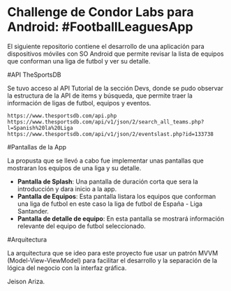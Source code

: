 # Challenge de Condor Labs para Android: #FootballLeaguesApp

El siguiente repositorio contiene el desarrollo de una aplicación para dispositivos móviles con SO Android que permite revisar la lista de equipos que conforman una liga de futbol y ver su detalle.

#API TheSportsDB

Se tuvo acceso al API Tutorial de la sección Devs, donde se pudo observar la estructura de la API de items y búsqueda, que permite traer la información de ligas de futbol, equipos y eventos.

```
https://www.thesportsdb.com/api.php
https://www.thesportsdb.com/api/v1/json/2/search_all_teams.php?l=Spanish%20la%20Liga
https://www.thesportsdb.com/api/v1/json/2/eventslast.php?id=133738
```

#Pantallas de la App

La propusta que se llevó a cabo fue implementar unas pantallas que mostraran los equipos de una liga y su detalle.

- **Pantalla de Splash**: Una pantalla de duración corta que sera la introducción y dara inicio a la app.
- **Pantalla de Equipos**: Esta pantalla listara los equipos que conforman una liga de futbol en este caso la liga de futbol de España - Liga Santander.
- **Pantalla de detalle de equipo**: En esta pantalla se mostrará información relevante del equipo de futbol seleccionado.

#Arquitectura

La arquitectura que se ideo para este proyecto fue usar un patrón MVVM (Model-View-ViewModel) para facilitar el desarrollo y la separación de la lógica del negocio con la interfaz gráfica.


Jeison Ariza.